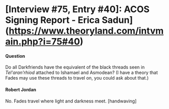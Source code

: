 # [Interview #75, Entry #40]: ACOS Signing Report - Erica Sadun](https://www.theoryland.com/intvmain.php?i=75#40)

#### Question

Do all Darkfriends have the equivalent of the black threads seen in
*Tel'aran'rhiod*
attached to Ishamael and Asmodean? (I have a theory that Fades may use these threads to travel on, you could ask about that.)

#### Robert Jordan

No. Fades travel where light and darkness meet. [handwaving]


